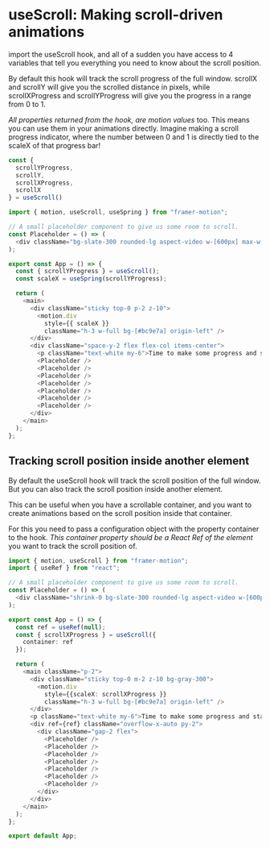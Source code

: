 # useScroll: Making scroll-driven animations

import the useScroll hook, and all of a sudden you have access to 4 variables that tell you everything you need to know about the scroll position.

By default this hook will track the scroll progress of the full window. scrollX and scrollY will give you the scrolled distance in pixels, while scrollXProgress and scrollYProgress will give you the progress in a range from 0 to 1.

_All properties returned from the hook, are motion values_ too. This means you can use them in your animations directly. Imagine making a scroll progress indicator, where the number between 0 and 1 is directly tied to the scaleX of that progress bar!

```typescript
const {
  scrollYProgress,
  scrollY,
  scrollXProgress,
  scrollX
} = useScroll()

```

```typescript
import { motion, useScroll, useSpring } from "framer-motion";

// A small placeholder component to give us some room to scroll.
const Placeholder = () => (
  <div className="bg-slate-300 rounded-lg aspect-video w-[600px] max-w-[80%] opacity-30" />
);

export const App = () => {
  const { scrollYProgress } = useScroll();
  const scaleX = useSpring(scrollYProgress);

  return (
    <main>
      <div className="sticky top-0 p-2 z-10">
        <motion.div
          style={{ scaleX }}
          className="h-3 w-full bg-[#bc9e7a] origin-left" />
      </div>
      <div className="space-y-2 flex flex-col items-center">
        <p className="text-white my-6">Time to make some progress and start scrolling... 😉</p>
        <Placeholder />
        <Placeholder />
        <Placeholder />
        <Placeholder />
        <Placeholder />
        <Placeholder />
        <Placeholder />
      </div>
    </main>
  );
};

```

## Tracking scroll position inside another element

By default the useScroll hook will track the scroll position of the full window. But you can also track the scroll position inside another element.

This can be useful when you have a scrollable container, and you want to create animations based on the scroll position inside that container.

For this you need to pass a configuration object with the property container to the hook. _This container property should be a React Ref of the element_ you want to track the scroll position of.

```typescript
import { motion, useScroll } from "framer-motion";
import { useRef } from "react";

// A small placeholder component to give us some room to scroll.
const Placeholder = () => (
  <div className="shrink-0 bg-slate-300 rounded-lg aspect-video w-[600px] max-w-[80%] opacity-30" />
);

export const App = () => {
  const ref = useRef(null);
  const { scrollXProgress } = useScroll({
    container: ref
  });

  return (
    <main className="p-2">
      <div className="sticky top-0 m-2 z-10 bg-gray-300">
        <motion.div
          style={{scaleX: scrollXProgress }}
          className="h-3 w-full bg-[#bc9e7a] origin-left" />
      </div>
      <p className="text-white my-6">Time to make some progress and start scrolling... 😉</p>
      <div ref={ref} className="overflow-x-auto py-2">
        <div className="gap-2 flex">
          <Placeholder />
          <Placeholder />
          <Placeholder />
          <Placeholder />
          <Placeholder />
          <Placeholder />
          <Placeholder />
        </div>
      </div>
    </main>
  );
};

export default App;
```
